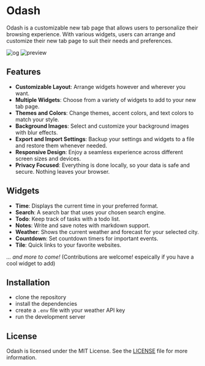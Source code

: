 # Odash

Odash is a customizable new tab page that allows users to personalize their browsing experience. With various widgets, users can arrange and customize their new tab page to suit their needs and preferences.

![og](https://odash.lirena.in/og.png)
![preview](https://odash.lirena.in/preview.png)

## Features

- **Customizable Layout**: Arrange widgets however and wherever you want.
- **Multiple Widgets**: Choose from a variety of widgets to add to your new tab page.
- **Themes and Colors**: Change themes, accent colors, and text colors to match your style.
- **Background Images**: Select and customize your background images with blur effects.
- **Export and Import Settings**: Backup your settings and widgets to a file and restore them whenever needed.
- **Responsive Design**: Enjoy a seamless experience across different screen sizes and devices.
- **Privacy Focused**: Everything is done locally, so your data is safe and secure. Nothing leaves your browser.

## Widgets

- **Time**: Displays the current time in your preferred format.
- **Search**: A search bar that uses your chosen search engine.
- **Todo**: Keep track of tasks with a todo list.
- **Notes**: Write and save notes with markdown support.
- **Weather**: Shows the current weather and forecast for your selected city.
- **Countdown**: Set countdown timers for important events.
- **Tile**: Quick links to your favorite websites.

_... and more to come!_ (Contributions are welcome! espeically if you have a cool widget to add)

## Installation

- clone the repository
- install the dependencies
- create a `.env` file with your weather API key
- run the development server

## License

Odash is licensed under the MIT License. See the [LICENSE](https://github.com/LiReNa00/Odash/blob/master/LICENSE) file for more information.
